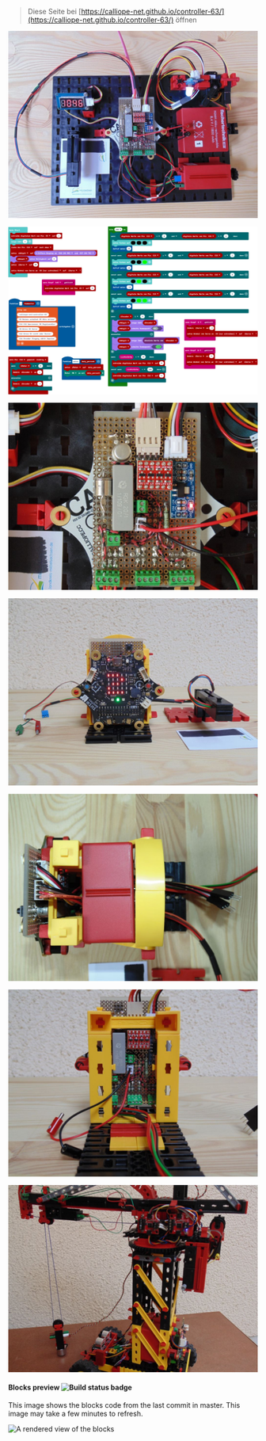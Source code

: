 
> Diese Seite bei [https://calliope-net.github.io/controller-63/](https://calliope-net.github.io/controller-63/) öffnen

![](DSC00264_1024.JPG)

![](mini-Screenshot_1024.png)

![](DSC00268_1024.JPG)

![](DSC00274_1024.JPG)

![](DSC00278_1024.JPG)

![](DSC00286_1024.JPG)

![](DSC00262_1024.JPG)


#### Blocks preview ![Build status badge](https://github.com/calliope-net/controller-63/workflows/MakeCode/badge.svg)

This image shows the blocks code from the last commit in master.
This image may take a few minutes to refresh.

![A rendered view of the blocks](https://github.com/calliope-net/controller-63/raw/master/.github/makecode/blocks.png)

